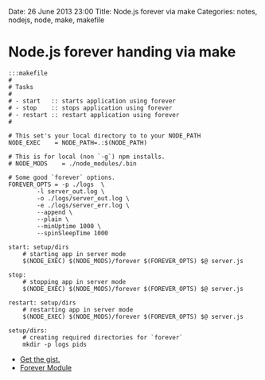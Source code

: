 Date: 26 June 2013 23:00
Title: Node.js forever via make
Categories: notes, nodejs, node, make, makefile

# Node.js forever handing via make

    :::makefile
    #
	# Tasks
	#
	# - start   :: starts application using forever
	# - stop    :: stops application using forever
	# - restart :: restart application using forever
	#

	# This set's your local directory to to your NODE_PATH
	NODE_EXEC    = NODE_PATH=.:$(NODE_PATH)

	# This is for local (non `-g`) npm installs.
	# NODE_MODS    = ./node_modules/.bin

	# Some good `forever` options.
	FOREVER_OPTS = -p ./logs  \
			-l server_out.log \
			-o ./logs/server_out.log \
			-e ./logs/server_err.log \
			--append \
			--plain \
			--minUptime 1000 \
			--spinSleepTime 1000

	start: setup/dirs
		# starting app in server mode
		$(NODE_EXEC) $(NODE_MODS)/forever $(FOREVER_OPTS) $@ server.js

	stop:
		# stopping app in server mode
		$(NODE_EXEC) $(NODE_MODS)/forever $(FOREVER_OPTS) $@ server.js

	restart: setup/dirs
		# restarting app in server mode
		$(NODE_EXEC) $(NODE_MODS)/forever $(FOREVER_OPTS) $@ server.js

	setup/dirs:
		# creating required directories for `forever`
		mkdir -p logs pids
        

* [Get the gist.](https://gist.github.com/jmervine/5873934)
* [Forever Module](https://npmjs.org/package/forever)


